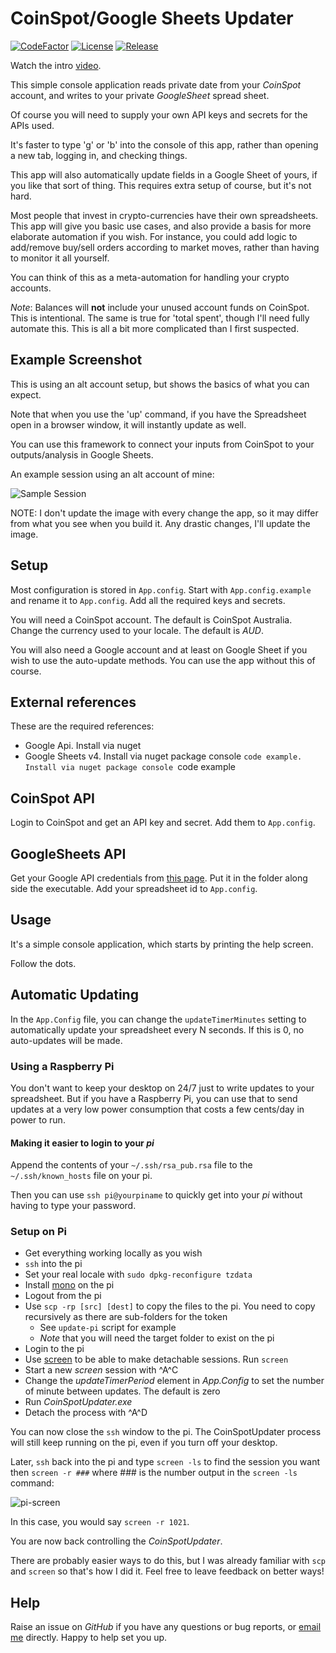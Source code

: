 # CoinSpot/Google Sheets Updater

[![CodeFactor](https://www.codefactor.io/repository/github/cschladetsch/CoinSpot-GoogleSheets/badge)](https://www.codefactor.io/repository/github/cschladetsch/CoinSpot-GoogleSheets) [![License](https://img.shields.io/github/license/cschladetsch/CoinSpot-GoogleSheets.svg?label=License&maxAge=86400)](./LICENSE) [![Release](https://img.shields.io/github/release/cschladetsch/CoinSpot-GoogleSheets.svg?label=Release&maxAge=60)](https://github.com/cschladetsch/CoinSpot-GoogleSheets/releases/latest)

Watch the intro [video](https://www.youtube.com/watch?v=csmDEE-CY3M).

This simple console application reads private date from your *CoinSpot* account, and writes to your private *GoogleSheet* spread sheet.

Of course you will need to supply your own API keys and secrets for the APIs used.

It's faster to type 'g' or 'b' into the console of this app, rather than opening a new tab, logging in, and checking things.

This app will also automatically update fields in a Google Sheet of yours, if you like that sort of thing. This requires extra setup of course, but it's not hard.

Most people that invest in crypto-currencies have their own spreadsheets. This app will give you basic use cases, and also provide a basis for more elaborate automation if you wish. For instance, you could add logic to add/remove buy/sell orders according to market moves, rather than having to monitor it all yourself.

You can think of this as a meta-automation for handling your crypto accounts. 

*Note*: Balances will **not** include your unused account funds on CoinSpot. This is intentional. The same is true for 'total spent', though I'll need fully automate this. This is all a bit more complicated than I first suspected.

## Example Screenshot
This is using an alt account setup, but shows the basics of what you can expect.

Note that when you use the 'up' command, if you have the Spreadsheet open in a browser window, it will instantly update as well.

You can use this framework to connect your inputs from CoinSpot to your outputs/analysis in Google Sheets.

An example session using an alt account of mine:

![Sample Session](Resources/Demo.png)

NOTE: I don't update the image with every change the app, so it may differ from what you see when you build it. Any drastic changes, I'll update the image.

## Setup
Most configuration is stored in `App.config`. Start with `App.config.example` and rename it to `App.config`. Add all the required keys and secrets.

You will need a CoinSpot account. The default is CoinSpot Australia. Change the currency used to your locale. The default is _AUD_.

You will also need a Google account and at least on Google Sheet if you wish to use the auto-update methods. You can use the app without this of course.

## External references
These are the required references:

* Google Api. Install via nuget
* Google Sheets v4. Install via nuget package console `code example. Install via nuget package console `code example

## CoinSpot API
Login to CoinSpot and get an API key and secret. Add them to `App.config`.

## GoogleSheets API
Get your Google API credentials from [this page](https://developers.google.com/sheets/api/quickstart/dotnet). Put it in the folder along side the executable. Add your spreadsheet id to `App.config`.

## Usage
It's a simple console application, which starts by printing the help screen.

Follow the dots.

## Automatic Updating
In the `App.Config` file, you can change the `updateTimerMinutes` setting to automatically update your spreadsheet every N seconds. If this is 0, no auto-updates will be made.

### Using a Raspberry Pi

You don't want to keep your desktop on 24/7 just to write updates to your spreadsheet. But if you have a Raspberry Pi, you can use that to send updates at a very low power consumption that costs a few cents/day in power to run.

#### Making it easier to login to your _pi_

Append the contents of your `~/.ssh/rsa_pub.rsa` file to the `~/.ssh/known_hosts`  file on your pi.

Then you can use `ssh pi@yourpiname` to quickly get into your _pi_ without having to type your password.

### Setup on Pi

* Get everything working locally as you wish
* `ssh` into the pi
* Set your real locale with `sudo dpkg-reconfigure tzdata`
* Install [mono](https://linuxize.com/post/how-to-install-mono-on-ubuntu-18-04/) on the pi
* Logout from the pi
* Use `scp -rp [src] [dest]` to copy the files to the pi. You need to copy recursively as there are sub-folders for the token
  * See `update-pi` script for example
  * _Note_ that you will need the target folder to exist on the pi
* Login to the pi
* Use [screen](https://linuxize.com/post/how-to-use-linux-screen/) to be able to make detachable sessions. Run `screen`
* Start a new *screen* session with \^A\^C
* Change the _updateTimerPeriod_ element in *App.Config* to set the number of minute between updates. The default is zero
* Run *CoinSpotUpdater.exe*
* Detach the process with \^A\^D

You can now close the `ssh` window to the pi. The CoinSpotUpdater process will still keep running on the pi, even if you turn off your desktop.

Later, `ssh` back into the pi and type `screen -ls` to find the session you want then `screen -r ###` where ### is the number output in the `screen -ls` command:

![pi-screen](Resources/pi-screen.png)

In this case, you would say `screen -r 1021`.

You are now back controlling the *CoinSpotUpdater*.

There are probably easier ways to do this, but I was already familiar with `scp` and `screen` so that's how I did it. Feel free to leave feedback on better ways!

## Help

Raise an issue on *GitHub* if you have any questions or bug reports, or [email me](mailto:christian@schladetsch.com) directly. Happy to help set you up.

